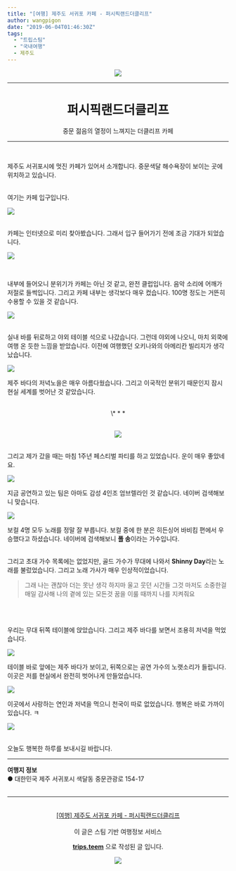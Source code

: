 ```yaml
---
title: "[여행] 제주도 서귀포 카페 - 퍼시픽랜드더클리프"
author: wangpigon
date: "2019-06-04T01:46:30Z"
tags:
  - "트립스팀"
  - "국내여행"
  - 제주도
---
```

<center>

![](https://pubbee.s3.ap-northeast-2.amazonaws.com/origin/20190524_182854-1559607644427.jpg)</center>
<hr><center><h1>퍼시픽랜드더클리프</h1>중문 젊음의 열정이 느껴지는 더클리프 카페</center><hr>

<br>

제주도 서귀포시에 멋진 카페가 있어서 소개합니다. 중문색달 해수욕장이 보이는 곳에 위치하고 있습니다.

<br>여기는 카페 입구입니다. 

![](https://pubbee.s3.ap-northeast-2.amazonaws.com/origin/20190524_182217_2-1559608328961.jpg)


<br>카페는 인터넷으로 미리 찾아봤습니다. 그래서 입구 들어가기 전에 조금 기대가 되었습니다.

![](https://pubbee.s3.ap-northeast-2.amazonaws.com/origin/20190524_182204-1559608449287.jpg)

<br>

내부에 들어오니 분위기가 카페는 아닌 것 같고, 완전 클럽입니다. 음악 소리에 어깨가 저절로 들썩입니다. 그리고 카페 내부는 생각보다 매우 컸습니다. 100명 정도는 거뜬히 수용할 수 있을 것 같습니다.

![](https://pubbee.s3.ap-northeast-2.amazonaws.com/origin/20190524_182405-1559608510991.jpg)

<br>실내 바를 뒤로하고 야외 테이블 석으로 나갔습니다. 그런데 야외에 나오니, 마치 외쿡에 여행 온 듯한 느낌을 받았습니다. 이전에 여행했던 오키나와의 아메리칸 빌리지가 생각났습니다.

![](https://pubbee.s3.ap-northeast-2.amazonaws.com/origin/20190524_182346_2-1559609880466.jpg)

제주 바다의 저녁노을은 매우 아름다웠습니다. 그리고 이국적인 분위기 때문인지 잠시 현실 세계를 벗어난 것 같았습니다.

<br>
<center>\* * *</center><br>

<center>

![](https://cdn.steemitimages.com/400x0/https://pubbee.s3.ap-northeast-2.amazonaws.com/origin/1-1559608034559.jpeg)</center>

<br>그리고 제가 갔을 때는 마침 1주년 페스티벌 파티를 하고 있었습니다. 운이 매우 좋았네요.

![](https://pubbee.s3.ap-northeast-2.amazonaws.com/origin/20190524_182854_2-1559609440392.jpg)

지금 공연하고 있는 팀은 아마도 감성 4인조 엄브렐라인 것 같습니다. 네이버 검색해보니 맞습니다.

![](https://pubbee.s3.ap-northeast-2.amazonaws.com/origin/20190524_182917_2-1559609384446.jpg)

보컬 4명 모두 노래를 정말 잘 부릅니다. 보컬 중에 한 분은 히든싱어 바비킴 편에서 우승했다고 하셨습니다. 네이버에 검색해보니 **폴 송**이라는 가수입니다. 

<br>그리고 초대 가수 목록에는 없었지만, 골드 가수가 무대에 나와서 **Shinny Day**라는 노래를 불렀었습니다. 그리고 노래 가사가 매우 인상적이었습니다. 

> 그래 나는 괜찮아 더는 못난 생각 하지마
울고 웃던 시간들 그것 마저도 소중한걸
매일 감사해 나의 곁에 있는 모든것
꿈을 이룰 때까지 나를 지켜줘요

<br><br>


우리는 무대 뒤쪽 테이블에 앉았습니다. 그리고 제주 바다를 보면서 조용히 저녁을 먹었습니다. 

![](https://pubbee.s3.ap-northeast-2.amazonaws.com/origin/20190524_182945-1559610531110.jpg)

테이블 바로 앞에는 제주 바다가 보이고, 뒤쪽으로는 공연  가수의 노랫소리가 들립니다. 이곳은 저를 현실에서 완전히 벗어나게 만들었습니다.

![](https://pubbee.s3.ap-northeast-2.amazonaws.com/origin/20190524_182958_2-1559610333698.jpg)

이곳에서 사랑하는 연인과 저녁을 먹으니 천국이 따로 없었습니다. 행복은 바로 가까이 있습니다. ㅋ

![](https://pubbee.s3.ap-northeast-2.amazonaws.com/origin/20190524_182937-1559610408108.jpg)

<br>오늘도 행복한 하루를 보내시길 바랍니다.
<hr><b>여행지 정보</b><br/>● 대한민국 제주 서귀포시 색달동 중문관광로 154-17<br/><br/><hr><br/><center><a href='https://kr.tripsteem.com/post/tt20190604t014628330z'>[여행] 제주도 서귀포 카페 - 퍼시픽랜드더클리프</a></center><br />
<center>
이 글은 스팀 기반 여행정보 서비스

<a href='https://kr.tripsteem.com/'><b>trips.teem</b></a> 으로 작성된 글 입니다.

<a href='https://kr.tripsteem.com/'>![](https://cdn.steemitimages.com/DQmUFZTyUVo6PuZGHeF9VxLHxkrufqLa37Wz8U6A9j115JU/％EB％B0％B0％EB％84％88_％EB％B4％84.jpg)</a>
</center>